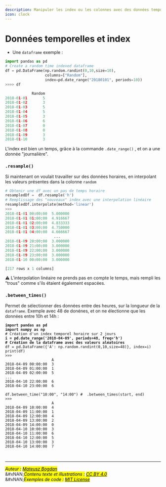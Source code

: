 ```yaml
---
description: Manipuler les index ou les colonnes avec des données temporelles
icon: clock
---
```


# Données temporelles et index

* Une `dataframe` exemple :

```python
import pandas as pd
# Create a random time indexed dataframe
df = pd.DataFrame(np.random.randint(0,10,size=10),
                  columns=["Random"],
                  index=pd.date_range("20180101", periods=10))
>>>> df

            Random
2018-01-01       5
2018-01-02       3
2018-01-03       5
2018-01-04       5
2018-01-05       3
2018-01-06       6
2018-01-07       0
2018-01-08       0
2018-01-09       3
2018-01-10       3

```

L'index est bien un temps, grâce à la commande `.date_range()` , et on a une donnée "journalière".&#x20;

### `.resample()`

Si maintenant on voulait travailler sur des données horaires, en interpolant les valeurs présentes dans la colonne `random`&#x20;

```python
# Obtenir une df avec un pas de temps horaire 
resampledDf =  df.resample('h')
# Remplissage des "nouveaux" index avec une interpolation linéaire
resampledDf.interpolate(method='linear') 
>>>
2018-01-01 00:00:00  5.000000
2018-01-01 01:00:00  4.916667
2018-01-01 02:00:00  4.833333
2018-01-01 03:00:00  4.750000
2018-01-01 04:00:00  4.666667
                      ...
2018-01-09 20:00:00  3.000000
2018-01-09 21:00:00  3.000000
2018-01-09 22:00:00  3.000000
2018-01-09 23:00:00  3.000000
2018-01-10 00:00:00  3.000000

[217 rows x 1 columns]
```

:warning: L'interpolation linéaire ne prends pas en compte le temps, mais rempli les "trous" comme s'ils étaient également espacées.&#x20;



### `.between_times()`

Permet de sélectionner des données entre des heures, sur la longueur de la `dataframe`. Exemple avec 48 de donénes, et on ne électionne que les données entre 10h et 14h :&#x20;



<pre class="language-python"><code class="lang-python"><strong>import pandas as pd
</strong><strong>import numpy as np
</strong># Création d'un index temporel horaire sur 2 jours
<strong>i = pd.date_range('2018-04-09', periods=48, freq='h')
</strong><strong># Création de la dataframe avec des valeurs aléatoires
</strong>df = pd.DataFrame({'A': np.random.randint(0,10,size=48)}, index=i)
print(df)
>>>
                     A
2018-04-09 00:00:00  3
2018-04-09 01:00:00  1
2018-04-09 02:00:00  5
...
2018-04-10 22:00:00  6
2018-04-10 23:00:00  6

df.between_time("10:00", "14:00") #  .between_times(start, end)
>>>
                     A
2018-04-09 10:00:00  4
2018-04-09 11:00:00  1
2018-04-09 12:00:00  4
2018-04-09 13:00:00  2
2018-04-09 14:00:00  0
2018-04-10 10:00:00  3
2018-04-10 11:00:00  6
2018-04-10 12:00:00  5
2018-04-10 13:00:00  3
2018-04-10 14:00:00  7


</code></pre>

***

_<mark style="color:$info;">Auteur :</mark>_ [_<mark style="color:$info;">Mateusz Bogdan</mark>_](https://matbog.github.io/)\
&#xNAN;_<mark style="color:$info;">Contenu texte et illustrations :</mark>_ [_<mark style="color:$info;">CC BY 4.0</mark>_](https://creativecommons.org/licenses/by/4.0/)\
&#xNAN;_<mark style="color:$info;">Exemples de code :</mark>_ [_<mark style="color:$info;">MIT License</mark>_](https://opensource.org/licenses/MIT)

